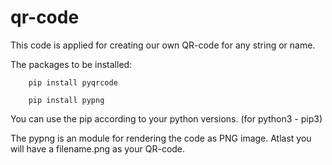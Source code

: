 # qr-code

This code is applied for creating our own QR-code for any string or name.

The packages to be installed:
  
        pip install pyqrcode
  
        pip install pypng
  
You can use the pip according to your python versions. (for python3 - pip3)

The pypng is an module for rendering the code as PNG image. Atlast you will have a filename.png as your QR-code.
